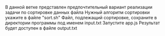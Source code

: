 В данной ветке представлен предпочтительный вариант реализации задачи по сортировке данных файла
Нужный алгоритм сортировки укажите в файле "sort.sh"
Файл, подлежащий сортировке, сохраните в директории программы под именем input.txt
Запустите app.js
Результат будет доступен в файле output.txt
